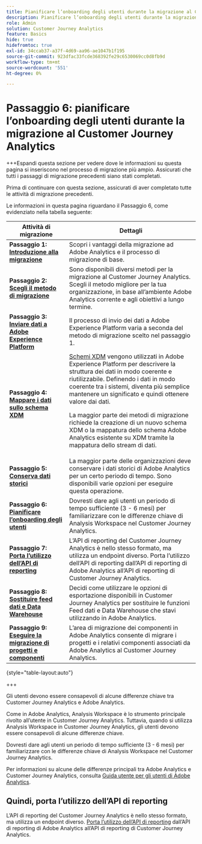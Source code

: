 ```yaml
---
title: Pianificare l’onboarding degli utenti durante la migrazione al Customer Journey Analytics
description: Pianificare l’onboarding degli utenti durante la migrazione al Customer Journey Analytics
role: Admin
solution: Customer Journey Analytics
feature: Basics
hide: true
hidefromtoc: true
exl-id: 34ccab37-a37f-4d69-aa96-ae1047b1f195
source-git-commit: 923dfac33fcde368392fe29c6530069cc0d8fb9d
workflow-type: tm+mt
source-wordcount: '551'
ht-degree: 0%

---
```


# Passaggio 6: pianificare l’onboarding degli utenti durante la migrazione al Customer Journey Analytics

+++Espandi questa sezione per vedere dove le informazioni su questa pagina si inseriscono nel processo di migrazione più ampio. Assicurati che tutti i passaggi di migrazione precedenti siano stati completati.

Prima di continuare con questa sezione, assicurati di aver completato tutte le attività di migrazione precedenti.

Le informazioni in questa pagina riguardano il Passaggio 6, come evidenziato nella tabella seguente:

| Attività di migrazione | Dettagli |
|---------|----------|
| **Passaggio 1: [Introduzione alla migrazione](/help/getting-started/cja-migration/cja-migration-getstarted.md)** | Scopri i vantaggi della migrazione ad Adobe Analytics e il processo di migrazione di base. |
| **Passaggio 2: [Scegli il metodo di migrazione](/help/getting-started/cja-migration/cja-migration-method.md)** | Sono disponibili diversi metodi per la migrazione al Customer Journey Analytics. Scegli il metodo migliore per la tua organizzazione, in base all’ambiente Adobe Analytics corrente e agli obiettivi a lungo termine. |
| **Passaggio 3: [Inviare dati a Adobe Experience Platform](/help/getting-started/cja-migration/cja-migration-send-to-platform.md)** | Il processo di invio dei dati a Adobe Experience Platform varia a seconda del metodo di migrazione scelto nel passaggio 1. |
| **Passaggio 4: [Mappare i dati sullo schema XDM](/help/getting-started/cja-migration/cja-migration-xdm.md)** | [Schemi XDM](https://experienceleague.adobe.com/en/docs/experience-platform/xdm/home#xdm-schemas) vengono utilizzati in Adobe Experience Platform per descrivere la struttura dei dati in modo coerente e riutilizzabile. Definendo i dati in modo coerente tra i sistemi, diventa più semplice mantenere un significato e quindi ottenere valore dai dati.<p>La maggior parte dei metodi di migrazione richiede la creazione di un nuovo schema XDM o la mappatura dello schema Adobe Analytics esistente su XDM tramite la mappatura dello stream di dati.</p> |
| **Passaggio 5: [Conserva dati storici](/help/getting-started/cja-migration/cja-migration-historical-data.md)** | La maggior parte delle organizzazioni deve conservare i dati storici di Adobe Analytics per un certo periodo di tempo. Sono disponibili varie opzioni per eseguire questa operazione. |
| <span class="preview">**Passaggio 6: [Pianificare l’onboarding degli utenti](/help/getting-started/cja-migration/cja-migration-onboarding.md)**</span> | <span class="preview">Dovresti dare agli utenti un periodo di tempo sufficiente (3 - 6 mesi) per familiarizzare con le differenze chiave di Analysis Workspace nel Customer Journey Analytics.</span> |
| **Passaggio 7: [Porta l’utilizzo dell’API di reporting](/help/getting-started/cja-migration/cja-migration-api.md)** | L’API di reporting del Customer Journey Analytics è nello stesso formato, ma utilizza un endpoint diverso. Porta l’utilizzo dell’API di reporting dall’API di reporting di Adobe Analytics all’API di reporting di Customer Journey Analytics. |
| **Passaggio 8: [Sostituire feed dati e Data Warehouse](/help/getting-started/cja-migration/cja-migration-export-options.md)** | Decidi come utilizzare le opzioni di esportazione disponibili in Customer Journey Analytics per sostituire le funzioni Feed dati e Data Warehouse che stavi utilizzando in Adobe Analytics. |
| **Passaggio 9: [Eseguire la migrazione di progetti e componenti](/help/getting-started/cja-migration/cja-migration-projects.md)** | L’area di migrazione dei componenti in Adobe Analytics consente di migrare i progetti e i relativi componenti associati da Adobe Analytics al Customer Journey Analytics. |

{style="table-layout:auto"}

+++

Gli utenti devono essere consapevoli di alcune differenze chiave tra Customer Journey Analytics e Adobe Analytics.

Come in Adobe Analytics, Analysis Workspace è lo strumento principale rivolto all’utente in Customer Journey Analytics. Tuttavia, quando si utilizza Analysis Workspace in Customer Journey Analytics, gli utenti devono essere consapevoli di alcune differenze chiave.

Dovresti dare agli utenti un periodo di tempo sufficiente (3 - 6 mesi) per familiarizzare con le differenze chiave di Analysis Workspace nel Customer Journey Analytics.

Per informazioni su alcune delle differenze principali tra Adobe Analytics e Customer Journey Analytics, consulta [Guida utente per gli utenti di Adobe Analytics](/help/getting-started/aa-to-cja-user.md).

## Quindi, porta l’utilizzo dell’API di reporting

L’API di reporting del Customer Journey Analytics è nello stesso formato, ma utilizza un endpoint diverso. [Porta l’utilizzo dell’API di reporting](/help/getting-started/cja-migration/cja-migration-api.md) dall’API di reporting di Adobe Analytics all’API di reporting di Customer Journey Analytics.
